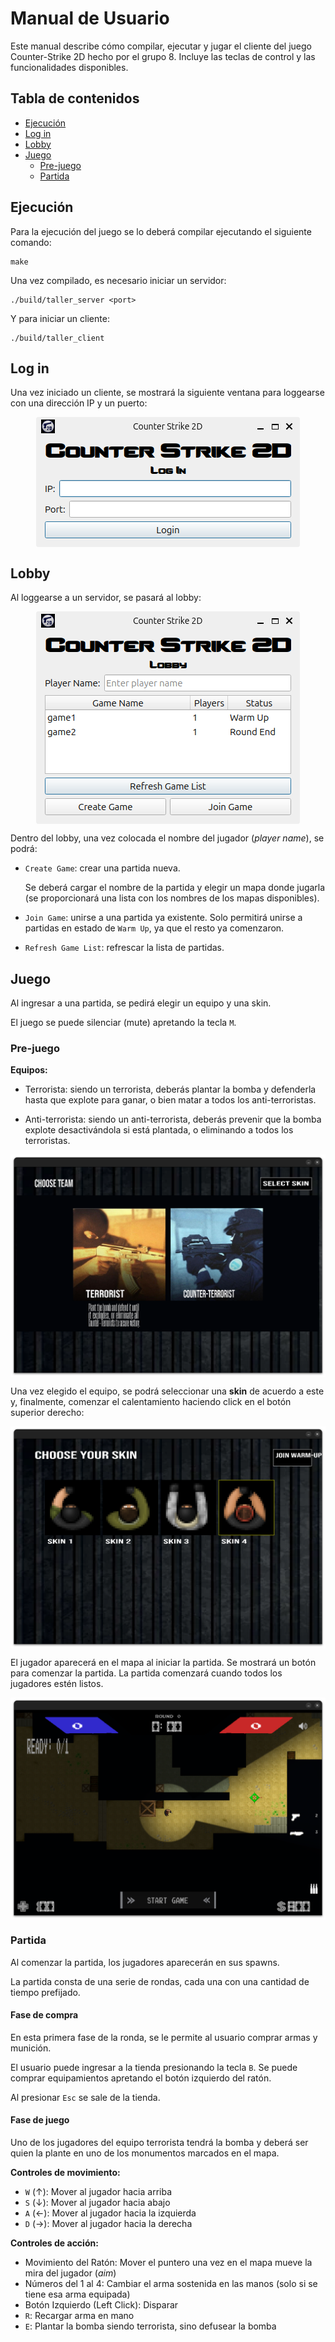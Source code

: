 <!-- markdownlint-disable MD041 MD040 MD036 -->

# Manual de Usuario

Este manual describe cómo compilar, ejecutar y jugar el cliente del juego Counter-Strike 2D hecho por el grupo 8. Incluye las teclas de control y las funcionalidades disponibles.

## Tabla de contenidos

- [Ejecución](#ejecución)
- [Log in](#log-in)
- [Lobby](#lobby)
- [Juego](#juego)
  - [Pre-juego](#pre-juego)
  - [Partida](#partida)

## Ejecución

Para la ejecución del juego se lo deberá compilar ejecutando el siguiente comando:

```
make
```

Una vez compilado, es necesario iniciar un servidor:

```
./build/taller_server <port>
```

Y para iniciar un cliente:

```
./build/taller_client
```

## Log in

Una vez iniciado un cliente, se mostrará la siguiente ventana para loggearse con una dirección IP y un puerto:

<div style="display: flex; justify-content: center;">
  <img src="img/log-in-window.png" alt="log in window">
</div>

## Lobby

Al loggearse a un servidor, se pasará al lobby:

<div style="display: flex; justify-content: center;">
  <img src="img/lobby-window.png" alt="lobby window">
</div>

Dentro del lobby, una vez colocada el nombre del jugador (_player name_), se podrá:

- `Create Game`: crear una partida nueva.

  Se deberá cargar el nombre de la partida y elegir un mapa donde jugarla (se proporcionará una lista con los nombres de los mapas disponibles).

- `Join Game`: unirse a una partida ya existente. Solo permitirá unirse a partidas en estado de `Warm Up`, ya que el resto ya comenzaron.
- `Refresh Game List`: refrescar la lista de partidas.

## Juego

Al ingresar a una partida, se pedirá elegir un equipo y una skin.

El juego se puede silenciar (mute) apretando la tecla `M`.

### Pre-juego

**Equipos:**

- Terrorista: siendo un terrorista, deberás plantar la bomba y defenderla hasta que explote para ganar, o bien matar a todos los anti-terroristas.

- Anti-terrorista: siendo un anti-terrorista, deberás prevenir que la bomba explote desactivándola si está plantada, o eliminando a todos los terroristas.

<div style="display: flex; justify-content: center;">
  <img src="img/game/team-selection.png" alt="team selection">
</div>

Una vez elegido el equipo, se podrá seleccionar una **skin** de acuerdo a este y, finalmente, comenzar el calentamiento haciendo click en el botón superior derecho:

<div style="display: flex; justify-content: center;">
  <img src="img/game/skin-selection.png" alt="skin selection">
</div>

El jugador aparecerá en el mapa al iniciar la partida. Se mostrará un botón para comenzar la partida. La partida comenzará cuando todos los jugadores estén listos.

<div style="display: flex; justify-content: center;">
  <img src="img/game/game-view.png" alt="game view">
</div>

### Partida

Al comenzar la partida, los jugadores aparecerán en sus spawns.

La partida consta de una serie de rondas, cada una con una cantidad de tiempo prefijado.

#### Fase de compra

En esta primera fase de la ronda, se le permite al usuario comprar armas y munición.

El usuario puede ingresar a la tienda presionando la tecla `B`. Se puede comprar equipamientos apretando el botón izquierdo del ratón.

Al presionar `Esc` se sale de la tienda.

<!-- Insertar foto de la shop -->

#### Fase de juego

Uno de los jugadores del equipo terrorista tendrá la bomba y deberá ser quien la plante en uno de los monumentos marcados en el mapa.

<!-- Insertar foto de los tiles de los bomb sites -->

**Controles de movimiento:**

- `W` (↑): Mover al jugador hacia arriba
- `S` (↓): Mover al jugador hacia abajo
- `A` (←): Mover al jugador hacia la izquierda
- `D` (→): Mover al jugador hacia la derecha

**Controles de acción:**

- Movimiento del Ratón: Mover el puntero una vez en el mapa mueve la mira del jugador (_aim_)
- Números del 1 al 4: Cambiar el arma sostenida en las manos (solo si se tiene esa arma equipada)
- Botón Izquierdo (Left Click): Disparar
- `R`: Recargar arma en mano
- `E`: Plantar la bomba siendo terrorista, sino defusear la bomba
